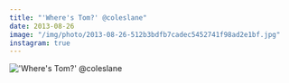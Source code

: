 ```yaml
---
title: "'Where's Tom?' @coleslane"
date: 2013-08-26
image: "/img/photo/2013-08-26-512b3bdfb7cadec5452741f98ad2e1bf.jpg"
instagram: true
---
```


!['Where's Tom?' @coleslane](/img/photo/2013-08-26-512b3bdfb7cadec5452741f98ad2e1bf.jpg)
